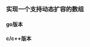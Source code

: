 <!--
 * @Author: luomingshun
 * @Date: 2020-03-01 21:53:23
 * @LastEditors  : Do not edit
 * @LastEditTime : 2020-03-01 23:08:30
 * @Description: file content
 -->
### 实现一个支持动态扩容的数组

#### go版本

#### c/c++版本
